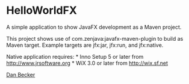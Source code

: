 # HelloWorldFX

 A simple application to show JavaFX development as a Maven project.
 
 This project shows use of com.zenjava:javafx-maven-plugin to build as Maven target.
 Example targets are jfx:jar, jfx:run, and jfx:native.
 
 Native application requires:
    * Inno Setup 5 or later from http://www.jrsoftware.org
    * WiX 3.0 or later from http://wix.sf.net
    
 <a href="mailto:dan@danbecker.info">Dan Becker</a>